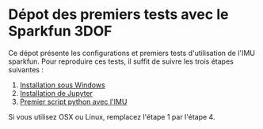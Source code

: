 # Dépot des premiers tests avec le Sparkfun 3DOF

Ce dépot présente les configurations et premiers tests d'utilisation de l'IMU sparkfun. Pour reproduire ces tests, il suffit de suivre les trois étapes suivantes :

1. [Installation sous Windows](https://github.com/fbuloup/sparkfun9DOF/tree/master/1_WindowsInstallation)
2. [Installation de Jupyter](https://github.com/fbuloup/sparkfun9DOF/tree/master/2_Jupyter)
3. [Premier script python avec l'IMU](https://github.com/fbuloup/sparkfun9DOF/tree/master/3_FirstIMUPythonScript)

Si vous utilisez OSX ou Linux, remplacez l'étape 1 par l'étape 4.
